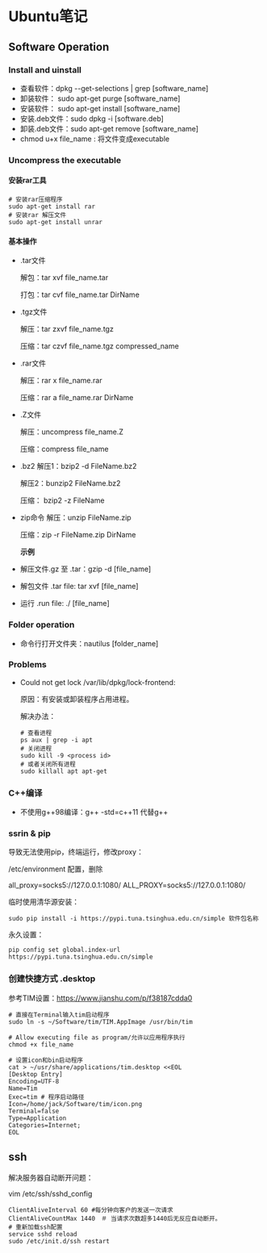 # Ubuntu笔记

## Software Operation

### Install and uinstall

- 查看软件：dpkg --get-selections | grep [software_name]
- 卸装软件： sudo apt-get purge [software_name]
- 安装软件： sudo apt-get install [software_name]
- 安装.deb文件：sudo dpkg -i [software.deb]
- 卸装.deb文件：sudo apt-get remove [software_name]
-  chmod u+x  file_name : 将文件变成executable

### Uncompress the executable

#### 安装rar工具

```shell
# 安装rar压缩程序
sudo apt-get install rar
# 安装rar 解压文件
sudo apt-get install unrar
```

#### 基本操作 

- .tar文件

  解包：tar xvf file_name.tar

  打包：tar cvf file_name.tar DirName

- .tgz文件

  解压：tar zxvf file_name.tgz

  压缩：tar czvf  file_name.tgz compressed_name

- .rar文件

  解压：rar x file_name.rar

  压缩：rar a file_name.rar DirName 

- .Z文件

  解压：uncompress file_name.Z

  压缩：compress file_name

- .bz2 
   解压1：bzip2 -d FileName.bz2 

   解压2：bunzip2 FileName.bz2

   压缩： bzip2 -z FileName 

- zip命令
  解压：unzip FileName.zip

  压缩：zip -r FileName.zip DirName

  **示例**

- 解压文件.gz 至 .tar：gzip -d [file_name]

- 解包文件 .tar file: tar xvf [file_name]

- 运行 .run file: ./ [file_name] 


### Folder operation

- 命令行打开文件夹：nautilus [folder_name]

### Problems

- Could not get lock /var/lib/dpkg/lock-frontend: 

  原因：有安装或卸装程序占用进程。

  解决办法：

  ```shell
  # 查看进程
  ps aux | grep -i apt
  # 关闭进程
  sudo kill -9 <process id>
  # 或者关闭所有进程
  sudo killall apt apt-get
  ```

### C++编译

- 不使用g++98编译：g++ -std=c++11 代替g++

### ssrin & pip

导致无法使用pip，终端运行，修改proxy：

/etc/environment 配置，删除

all_proxy=socks5://127.0.0.1:1080/
ALL_PROXY=socks5://127.0.0.1:1080/

临时使用清华源安装：

```shell
sudo pip install -i https://pypi.tuna.tsinghua.edu.cn/simple 软件包名称
```

永久设置：

```
pip config set global.index-url https://pypi.tuna.tsinghua.edu.cn/simple
```

### 创建快捷方式 .desktop

参考TIM设置：https://www.jianshu.com/p/f38187cdda0

```shell
# 直接在Terminal输入tim启动程序
sudo ln -s ~/Software/tim/TIM.AppImage /usr/bin/tim

# Allow executing file as program/允许以应用程序执行
chmod +x file_name

# 设置icon和bin启动程序
cat > ~/usr/share/applications/tim.desktop <<EOL  
[Desktop Entry]
Encoding=UTF-8
Name=Tim
Exec=tim # 程序启动路径
Icon=/home/jack/Software/tim/icon.png
Terminal=false
Type=Application
Categories=Internet;
EOL
```

## ssh

解决服务器自动断开问题：

vim /etc/ssh/sshd_config

```
ClientAliveInterval 60 #每分钟向客户的发送一次请求 
ClientAliveCountMax 1440　＃ 当请求次数超多1440后无反应自动断开。
# 重新加载ssh配置
service sshd reload
sudo /etc/init.d/ssh restart
```
